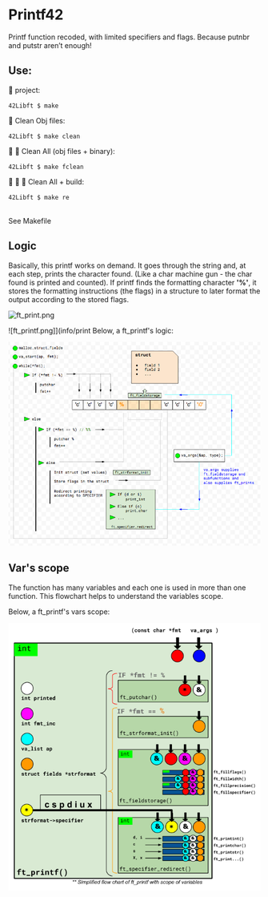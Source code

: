 # Printf42
Printf function recoded, with limited specifiers and flags. Because putnbr and putstr aren’t enough!

## Use:

🚧 project:<br/>
```
42Libft $ make
```
🚿 Clean Obj files:<br/>
```
42Libft $ make clean
```
🚿 🚿 Clean All (obj files + binary):<br/>
```
42Libft $ make fclean
```
🚿 🚿 🚧 Clean All + build:<br/>
```
42Libft $ make re
```

<br/>See Makefile<br/>
<h2><b>Logic</b></h2>

Basically, this printf works on demand. It goes through the string and, at each step, prints the character found. (Like a char machine gun - the char found is printed and counted).
If printf finds the formatting character <b>'%'</b>, it stores the formatting instructions (the flags) in a structure to later format the output according to the stored flags.

![ft_print.png](info/ft_print.png)
<br>

![ft_printf.png]](info/print
Below, a ft_printf's logic:


![printf_logic](info/printf_logic.png)

<h2><b>Var's scope</b></h2>

The function has many variables and each one is used in more than one function. This flowchart helps to understand the variables scope.

Below, a ft_printf's vars scope:


![printf_var_scope](info/printf_var_scope.png)

